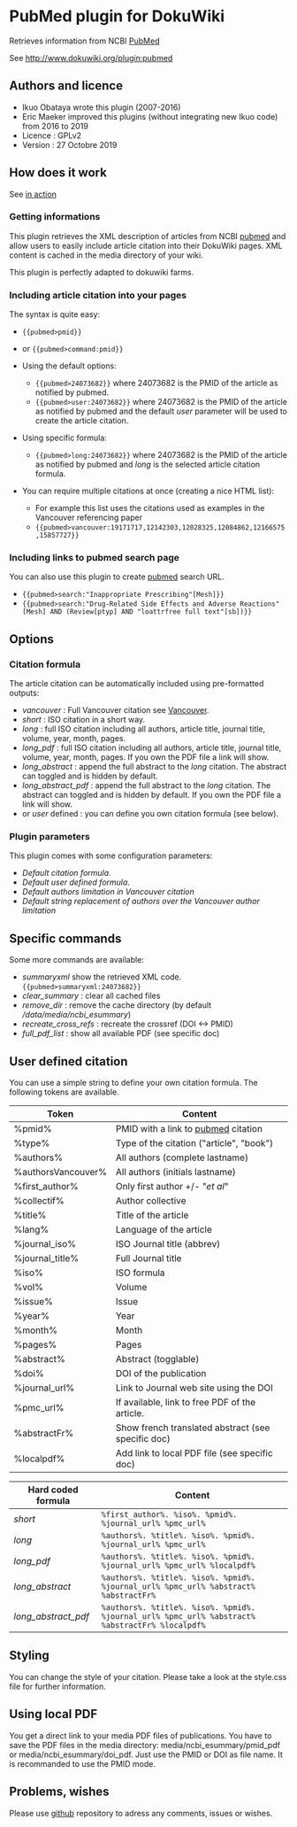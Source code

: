 # PubMed plugin for DokuWiki

Retrieves information from NCBI [PubMed]

See http://www.dokuwiki.org/plugin:pubmed

## Authors and licence

- Ikuo Obataya wrote this plugin (2007-2016)
- Eric Maeker improved this plugins (without integrating new Ikuo code) from 2016 to 2019
- Licence : GPLv2
- Version : 27 Octobre 2019

## How does it work

See [in action]

### Getting informations

This plugin retrieves the XML description of articles from NCBI [pubmed] and allow users to easily include article citation into their DokuWiki pages.
XML content is cached in the media directory of your wiki.

This plugin is perfectly adapted to dokuwiki farms.

### Including article citation into your pages

The syntax is quite easy:
- `{{pubmed>pmid}}`
- or `{{pubmed>command:pmid}}`

- Using the default options:
  - `{{pubmed>24073682}}` where 24073682 is the PMID of the article as notified by pubmed.
  - `{{pubmed>user:24073682}}` where 24073682 is the PMID of the article as notified by pubmed and the default *user* parameter will be used to create the article citation.

- Using specific formula:
  - `{{pubmed>long:24073682}}` where 24073682 is the PMID of the article as notified by pubmed and *long* is the selected article citation formula.

- You can require multiple citations at once (creating a nice HTML list):
  - For example this list uses the citations used as examples in the Vancouver referencing paper
  - `{{pubmed>vancouver:19171717,12142303,12028325,12084862,12166575,15857727}}`


### Including links to pubmed search page

You can also use this plugin to create [pubmed] search URL.
- `{{pubmed>search:"Inappropriate Prescribing"[Mesh]}}`
- `{{pubmed>search:"Drug-Related Side Effects and Adverse Reactions"[Mesh] AND (Review[ptyp] AND "loattrfree full text"[sb])}}`


## Options

### Citation formula

The article citation can be automatically included using pre-formatted outputs:
- *vancouver* : Full Vancouver citation see [Vancouver].
- *short* : ISO citation in a short way.
- *long* : full ISO citation including all authors, article title, journal title, volume, year, month, pages.
- *long_pdf* : full ISO citation including all authors, article title, journal title, volume, year, month, pages. If you own the PDF file a link will show.
- *long_abstract* : append the full abstract to the *long* citation. The abstract can toggled and is hidden by default.
- *long_abstract_pdf* : append the full abstract to the *long* citation. The abstract can toggled and is hidden by default. If you own the PDF file a link will show.
- or *user* defined : you can define you own citation formula (see below).

### Plugin parameters

This plugin comes with some configuration parameters:
- *Default citation formula*.
- *Default user defined formula*.
- *Default authors limitation in Vancouver citation*
- *Default string replacement of authors over the Vancouver author limitation*

## Specific commands

Some more commands are available:
- *summaryxml* show the retrieved XML code.
`{{pubmed>summaryxml:24073682}}`
- *clear_summary* : clear all cached files
- *remove_dir* : remove the cache directory (by default */data/media/ncbi_esummary*)
- *recreate_cross_refs* : recreate the crossref (DOI <-> PMID)
- *full_pdf_list* : show all available PDF (see specific doc)

## User defined citation

You can use a simple string to define your own citation formula. The following tokens are available.

Token    | Content
-------- | ---
%pmid% | PMID with a link to [pubmed] citation
%type% | Type of the citation ("article", "book")
%authors% | All authors (complete lastname)
%authorsVancouver% | All authors (initials lastname)
%first_author% | Only first author +/- "*et al*"
%collectif% | Author collective
%title% | Title of the article
%lang% | Language of the article
%journal_iso% | ISO Journal title (abbrev)
%journal_title% | Full Journal title
%iso% | ISO formula
%vol% | Volume
%issue% | Issue
%year% | Year
%month% | Month
%pages% | Pages
%abstract% | Abstract (togglable)
%doi% | DOI of the publication
%journal_url% | Link to Journal web site using the DOI
%pmc_url% | If available, link to free PDF of the article.
%abstractFr% | Show french translated abstract (see specific doc)
%localpdf% | Add link to local PDF file (see specific doc)

Hard coded formula    |  Content
--------------------- | ----------
*short*               | `%first_author%. %iso%. %pmid%. %journal_url% %pmc_url%`
*long*                | `%authors%. %title%. %iso%. %pmid%. %journal_url% %pmc_url%`
*long_pdf*            | `%authors%. %title%. %iso%. %pmid%. %journal_url% %pmc_url% %localpdf%`
*long_abstract*       | `%authors%. %title%. %iso%. %pmid%. %journal_url% %pmc_url% %abstract% %abstractFr%`
*long_abstract_pdf*   | `%authors%. %title%. %iso%. %pmid%. %journal_url% %pmc_url% %abstract% %abstractFr% %localpdf%`

## Styling

You can change the style of your citation. Please take a look at the style.css file for further information.

## Using local PDF

You get a direct link to your media PDF files of publications. You have to save the PDF files in the media directory: media/ncbi_esummary/pmid_pdf or media/ncbi_esummary/doi_pdf. Just use the PMID or DOI as file name. It is recommanded to use the PMID mode.

## Problems, wishes

Please use [github] repository to adress any comments, issues or wishes.

[pubmed]: https://www.ncbi.nlm.nih.gov/pubmed
[github]: https://github.com/EricMaeker/dokuwiki-plugin-pubmed/tree/dokuwiki-web-site
[in action]: https://www.maeker.fr/eric/wiki/fr:medical:cours:part:iatrogenese:references
[Vancouver]: https://www.nlm.nih.gov/bsd/uniform_requirements.html